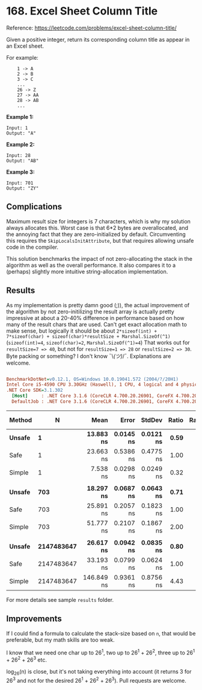 # 168. Excel Sheet Column Title
Reference: https://leetcode.com/problems/excel-sheet-column-title/

Given a positive integer, return its corresponding column title as appear in an Excel sheet.

For example:
```
    1 -> A
    2 -> B
    3 -> C
    ...
    26 -> Z
    27 -> AA
    28 -> AB 
    ...
```
**Example 1:**
```
Input: 1
Output: "A"
```
**Example 2:**
```
Input: 28
Output: "AB"
```
**Example 3:**
```
Input: 701
Output: "ZY"
```

## Complications
Maximum result size for integers is 7 characters, which is why my solution always allocates this.
Worst case is that 6*2 bytes are overallocated, and the annoying fact that they are zero-initialized by default.
Circumventing this requires the `SkipLocalsInitAttribute`, but that requires allowing unsafe code in the compiler.

This solution benchmarks the impact of not zero-allocating the stack in the algorithm as well as the overall performance. It also compares it to a (perhaps) slightly more intuitive string-allocation implementation.

## Results
As my implementation is pretty damn good (;)), the actual improvement of the algorithm by not zero-initilizing the result array is actually pretty impressive at about a 20-40% difference in performance based on how many of the result chars that are used. Can't get exact allocation math to make sense, but logically it should be about `2*sizeof(int) + 7*sizeof(char) + sizeof(char)*resultSize + Marshal.SizeOf(^1)` (`sizeof(int)=4`, `sizeof(char)=2`, `Marshal.SizeOf(^1)=4`)
That works out for `resultSize=7 => 40`, but not for `resultSize=1 => 28` or `resultSize=2 => 30`. Byte packing or something? I don't know ¯\\_(ツ)_/¯. Explanations are welcome.

``` ini

BenchmarkDotNet=v0.12.1, OS=Windows 10.0.19041.572 (2004/?/20H1)
Intel Core i5-4590 CPU 3.30GHz (Haswell), 1 CPU, 4 logical and 4 physical cores
.NET Core SDK=3.1.302
  [Host]     : .NET Core 3.1.6 (CoreCLR 4.700.20.26901, CoreFX 4.700.20.31603), X64 RyuJIT
  DefaultJob : .NET Core 3.1.6 (CoreCLR 4.700.20.26901, CoreFX 4.700.20.31603), X64 RyuJIT


```
| Method |          N |       Mean |     Error |    StdDev | Ratio | RatioSD |  Gen 0 | Gen 1 | Gen 2 | Allocated |
|------- |----------- |-----------:|----------:|----------:|------:|--------:|-------:|------:|------:|----------:|
| **Unsafe** |          **1** |  **13.883 ns** | **0.0145 ns** | **0.0121 ns** |  **0.59** |    **0.01** | **0.0076** |     **-** |     **-** |      **24 B** |
|   Safe |          1 |  23.663 ns | 0.5386 ns | 0.4775 ns |  1.00 |    0.00 | 0.0076 |     - |     - |      24 B |
| Simple |          1 |   7.538 ns | 0.0298 ns | 0.0249 ns |  0.32 |    0.01 | 0.0076 |     - |     - |      24 B |
|        |            |            |           |           |       |         |        |       |       |           |
| **Unsafe** |        **703** |  **18.297 ns** | **0.0687 ns** | **0.0643 ns** |  **0.71** |    **0.01** | **0.0102** |     **-** |     **-** |      **32 B** |
|   Safe |        703 |  25.891 ns | 0.2057 ns | 0.1823 ns |  1.00 |    0.00 | 0.0102 |     - |     - |      32 B |
| Simple |        703 |  51.777 ns | 0.2107 ns | 0.1867 ns |  2.00 |    0.02 | 0.0433 |     - |     - |     136 B |
|        |            |            |           |           |       |         |        |       |       |           |
| **Unsafe** | **2147483647** |  **26.617 ns** | **0.0942 ns** | **0.0835 ns** |  **0.80** |    **0.00** | **0.0127** |     **-** |     **-** |      **40 B** |
|   Safe | 2147483647 |  33.193 ns | 0.0799 ns | 0.0624 ns |  1.00 |    0.00 | 0.0127 |     - |     - |      40 B |
| Simple | 2147483647 | 146.849 ns | 0.9361 ns | 0.8756 ns |  4.43 |    0.03 | 0.1197 |     - |     - |     376 B |

For more details see sample `results` folder.

## Improvements
If I could find a formula to calculate the stack-size based on `n`, that would be preferable, but my math skills are too weak.

I know that we need one char up to 26<sup>1</sup>, two up to 26<sup>1</sup> + 26<sup>2</sup>, three up to 26<sup>1</sup> + 26<sup>2</sup> + 26<sup>3</sup>  etc.

log<sub>26</sub>(n) is close, but it's not taking everything into account (it returns 3 for 26<sup>3</sup> and not for the desired 26<sup>1</sup> + 26<sup>2</sup> + 26<sup>3</sup>).
Pull requests are welcome.